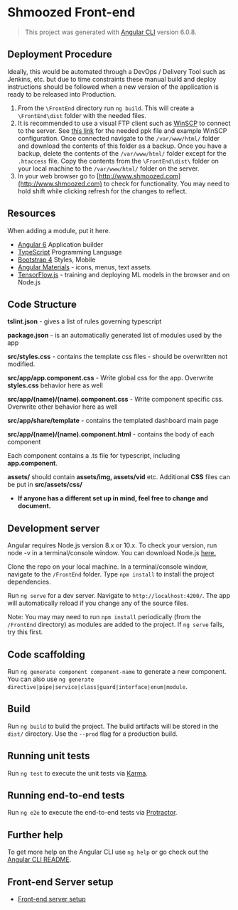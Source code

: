 # Shmoozed Front-end

> This project was generated with [Angular CLI](https://github.com/angular/angular-cli) version 6.0.8.

## Deployment Procedure

Ideally, this would be automated through a DevOps / Delivery Tool such as Jenkins, etc. but due to
time constraints these manual build and deploy instructions should be followed when a new version
of the application is ready to be released into Production.

1. From the `\FrontEnd` directory run `ng build`. This will create a `\FrontEnd\dist` folder with the needed files.
2. It is recommended to use a visual FTP client such as [WinSCP](https://winscp.net/eng/download.php) to connect to the server. See [this link](https://weber.instructure.com/groups/134925/files) for the needed ppk file and example WinSCP configuration. Once connected navigate to the `/var/www/html/` folder and download the contents of this folder as a backup. Once you have a backup, delete the contents of the `/var/www/html/` folder except for the `.htaccess` file. Copy the contents from the `\FrontEnd\dist\` folder on your local machine to the `/var/www/html/` folder on the server. 
3. In your web browser go to [http://www.shmoozed.com](http://www.shmoozed.com) to check for functionality. You may need to hold shift while clicking refresh for the changes to reflect.

## Resources
When adding a module, put it here.
  - [Angular 6](https://angular.io/) Application builder
  - [TypeScript](https://www.typescriptlang.org/) Programming Language
  - [Bootstrap 4](http://getbootstrap.com/) Styles, Mobile
  - [Angular Materials](https://material.angular.io/) - icons, menus, text assets.
  - [TensorFlow.js](https://js.tensorflow.org/) - training and deploying ML models in the browser and on Node.js

## Code Structure
**tslint.json** - gives a list of rules governing typescript

**package.json** - is an automatically generated list of modules used by the app

**src/styles.css** - contains the template css files - should be overwritten not modified.

**src/app/app.component.css** - Write global css for the app. Overwrite **styles.css** behavior here as well

**src/app/(name)/(name).component.css** - Write component specific css. Overwrite other behavior here as well

**src/app/share/template** - contains the templated dashboard main page 

**src/app/(name)/(name).component.html** - contains the body of each component

Each component contains a .ts file for typescript, including **app.component**. 

**assets/** should contain **assets/img, assets/vid** etc. Additional **CSS** files can be put in **src/assets/css/**

 - **If anyone has a different set up in mind, feel free to change and document.**

## Development server

Angular requires Node.js version 8.x or 10.x. To check your version, run node -v in a terminal/console window. You can download Node.js [here.](https://nodejs.org/en/)

Clone the repo on your local machine. In a terminal/console window, navigate to the `/FrontEnd` folder. Type `npm install` to install the project dependencies.

Run `ng serve` for a dev server. Navigate to `http://localhost:4200/`. The app will automatically reload if you change any of the source files.

Note: You may may need to run `npm install` periodically (from the `/FrontEnd` directory) as modules are added to the project. If `ng serve` fails, try this first.

## Code scaffolding

Run `ng generate component component-name` to generate a new component. You can also use `ng generate directive|pipe|service|class|guard|interface|enum|module`.

## Build

Run `ng build` to build the project. The build artifacts will be stored in the `dist/` directory. Use the `--prod` flag for a production build.

## Running unit tests

Run `ng test` to execute the unit tests via [Karma](https://karma-runner.github.io).

## Running end-to-end tests

Run `ng e2e` to execute the end-to-end tests via [Protractor](http://www.protractortest.org/).

## Further help

To get more help on the Angular CLI use `ng help` or go check out the [Angular CLI README](https://github.com/angular/angular-cli/blob/master/README.md).

## Front-end Server setup

* [Front-end server setup](/Docs/Hosting.md#Front-end)
